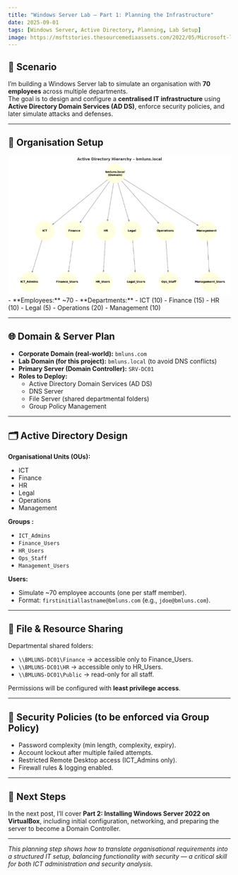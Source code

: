 ```yaml
---
title: "Windows Server Lab – Part 1: Planning the Infrastructure"
date: 2025-09-01
tags: [Windows Server, Active Directory, Planning, Lab Setup]
image: https://msftstories.thesourcemediaassets.com/2022/05/Microsoft-logo_rgb_c-wht-1536x688.png
---
```


## 🎯 Scenario

I’m building a Windows Server lab to simulate an organisation with **70 employees** across multiple departments.  
The goal is to design and configure a **centralised IT infrastructure** using **Active Directory Domain Services (AD DS)**, enforce security policies, and later simulate attacks and defenses.

---

## 🏢 Organisation Setup
 <img src="/assets/img/THM/Windows/AD/dc01.png" alt="Task One" style="max-width:100%; height:auto;">
- **Employees:** ~70  
- **Departments:**  
  - ICT (10)  
  - Finance (15)  
  - HR (10)  
  - Legal (5)  
  - Operations (20)  
  - Management (10)  

---

## 🌐 Domain & Server Plan

- **Corporate Domain (real-world):** `bmluns.com`  
- **Lab Domain (for this project):** `bmluns.local` (to avoid DNS conflicts)  
- **Primary Server (Domain Controller):** `SRV-DC01`  
- **Roles to Deploy:**  
  - Active Directory Domain Services (AD DS)  
  - DNS Server  
  - File Server (shared departmental folders)  
  - Group Policy Management  

---

## 🗂️ Active Directory Design

**Organisational Units (OUs):**
- ICT  
- Finance  
- HR  
- Legal  
- Operations  
- Management  

**Groups :**
- `ICT_Admins`  
- `Finance_Users`  
- `HR_Users`  
- `Ops_Staff`  
- `Management_Users`  

**Users:**
- Simulate ~70 employee accounts (one per staff member).  
- Format: `firstinitiallastname@bmluns.com` (e.g., `jdoe@bmluns.com`).  

---

## 📂 File & Resource Sharing

Departmental shared folders:  
- `\\BMLUNS-DC01\Finance` → accessible only to Finance_Users.  
- `\\BMLUNS-DC01\HR` → accessible only to HR_Users.  
- `\\BMLUNS-DC01\Public` → read-only for all staff.  

Permissions will be configured with **least privilege access**.

---

## 🔐 Security Policies (to be enforced via Group Policy)

- Password complexity (min length, complexity, expiry).  
- Account lockout after multiple failed attempts.  
- Restricted Remote Desktop access (ICT_Admins only).  
- Firewall rules & logging enabled.  

---

## 📌 Next Steps

In the next post, I’ll cover **Part 2: Installing Windows Server 2022 on VirtualBox**, including initial configuration, networking, and preparing the server to become a Domain Controller.

---

*This planning step shows how to translate organisational requirements into a structured IT setup, balancing functionality with security — a critical skill for both ICT administration and security analysis.*
